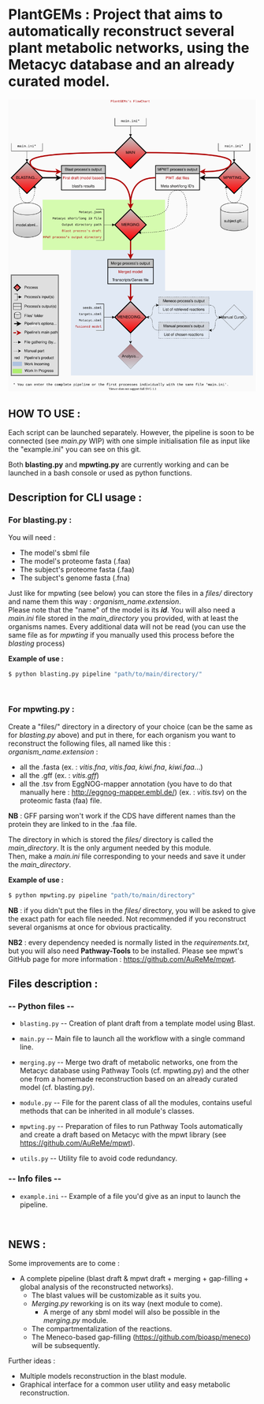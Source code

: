 # PlantGEMs : Project that aims to automatically reconstruct several plant metabolic networks, using the Metacyc database and an already curated model.

![Alt text](./Flowchart_PlantGEMs.drawio.svg)

## HOW TO USE :

Each script can be launched separately. However, the pipeline is soon to be connected (see _main.py_ WIP) with one simple initialisation file as input like the "example.ini" you can see on this git.

Both **blasting.py** and **mpwting.py** are currently working and can be launched in a bash console or used as python functions.

## Description for CLI usage :

### **For blasting.py** :
You will need :
* The model's sbml file
* The model's proteome fasta (.faa)
* The subject's proteome fasta (.faa)
* The subject's genome fasta (.fna)

Just like for mpwting (see below) you can store the files in a _files/_ directory and name them this way : _organism_name.extension_. 
\
Please note that the "name" of the model is its _**id**_. You will also need a _main.ini_ file stored in the _main_directory_ you provided, with at least the organisms names. Every additional data will not be read (you can use the same file as for _mpwting_ if you manually used this process before the _blasting_ process)

__Example of use :__
```bash
$ python blasting.py pipeline "path/to/main/directory/"
```

[comment]: <> (For a normal use with proper file sorting :)

[comment]: <> (```bash)

[comment]: <> ($ python blasting.py pipeline "name_of_reconstructed_organism" "path/to/main/directory/")

[comment]: <> (```)

[comment]: <> (**NB** : if you didn't put the files in the _files/_ directory, you will be asked to give the exact path for each file needed. You can also choose to specify them following the structure below &#40;every parameter is a string&#41; :)

[comment]: <> (```bash)

[comment]: <> ($ python blasting.py pipeline [name][main_directory][optional=model_file_path][optional=model_fasta_path][optional=subject_fasta_path])

[comment]: <> (```)

<br />

### **For mpwting.py :**
Create a "files/" directory in a directory of your choice (can be the same as for _blasting.py_ above) and put in there, for each organism you want to reconstruct the following files, all named like this : _organism_name.extension_ :
* all the .fasta (ex. : _vitis.fna_, _vitis.faa_, _kiwi.fna_, _kiwi.faa_...)
* all the .gff (ex. : _vitis.gff_)
* all the .tsv from EggNOG-mapper annotation (you have to do that manually here : http://eggnog-mapper.embl.de/) (ex. : _vitis.tsv_) on the proteomic fasta (faa) file.

**NB** : GFF parsing won't work if the CDS have different names than the protein they are linked to in the .faa file.

The directory in which is stored the _files/_ directory is called the _main_directory_. It is the only argument needed by this module.
\
Then, make a _main.ini_ file corresponding to your needs and save it under the _main_directory_.

__Example of use :__
```bash
$ python mpwting.py pipeline "path/to/main/directory"
```

**NB** : if you didn't put the files in the _files/_ directory, you will be asked to give the exact path for each file needed. Not recommended if you reconstruct several organisms at once for obvious practicality.

**NB2** : every dependency needed is normally listed in the _requirements.txt_, but you will also need **Pathway-Tools** to be installed. Please see mpwt's GitHub page for more information : https://github.com/AuReMe/mpwt.

## Files description :

### -- Python files --

- ``blasting.py`` -- Creation of plant draft from a template model using Blast.

- ``main.py`` -- Main file to launch all the workflow with a single command line.

- ``merging.py`` -- Merge two draft of metabolic networks, one from the Metacyc database using Pathway Tools (cf. mpwting.py) and the other one from a homemade reconstruction based on an already curated model (cf. blasting.py).

- ``module.py`` -- File for the parent class of all the modules, contains useful methods that can be inherited in all module's classes.

- ``mpwting.py`` -- Preparation of files to run Pathway Tools automatically and create a draft based on Metacyc with the mpwt library (see https://github.com/AuReMe/mpwt).

- ``utils.py`` -- Utility file to avoid code redundancy.

[//]: # (- ``menecoing.py`` -- Performs a gap filling of the model with Meneco &#40;Work In Progress&#41;.)
[//]: # (- ``graph.py`` -- Utility file to create different graphs and statistical analysis on the networks.)

### -- Info files --

- ``example.ini`` -- Example of a file you'd give as an input to launch the pipeline.

<br />

## NEWS :

Some improvements are to come : 
- A complete pipeline (blast draft & mpwt draft + merging + gap-filling + global analysis of the reconstructed networks).
  - The blast values will be customizable as it suits you.
  - _Merging.py_ reworking is on its way (next module to come).
    - A merge of any sbml model will also be possible in the _merging.py_ module.
  - The compartmentalization of the reactions.
  - The Meneco-based gap-filling (https://github.com/bioasp/meneco) will be subsequently.
  
Further ideas :
- Multiple models reconstruction in the blast module.
- Graphical interface for a common user utility and easy metabolic reconstruction.
